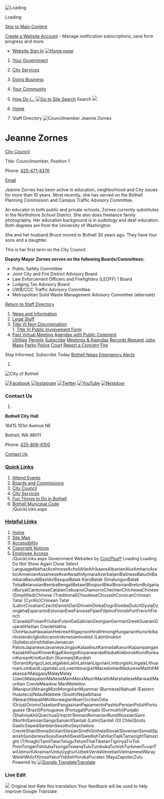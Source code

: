   ![Loading](images//Users/michelle/open-data3/data_source/wa/bothell/cache/www.bothellwa.gov_directory.aspx_EID_250/images/f670a106ac58a1cee931fe95351d090f97234233aa7fbc3e28e6c0560a41fa10.gif) 

Loading

  [Skip to Main Content](http://www.bothellwa.gov/directory.aspx?EID=250/#contentarea)  

 [Create a Website Account](http://www.bothellwa.gov/MyAccount/ProfileCreate)  - Manage notification subscriptions, save form progress and more.    

 *  [Website Sign In](http://www.bothellwa.gov/MyAccount) 
  [![Home page](images//Users/michelle/open-data3/data_source/wa/bothell/cache/www.bothellwa.gov_directory.aspx_EID_250/images/3c1a6317ca14f7c7bb854f823194b1ed26b42704a9231ff6ddabedb648cbad40.png)](http://www.bothellwa.gov)  

 1.  [Your Government](http://www.bothellwa.gov/27/Your-Government) 
 1.  [City Services](http://www.bothellwa.gov/101/City-Services) 
 1.  [Doing Business](http://www.bothellwa.gov/35/Doing-Business) 
 1.  [Your Community](http://www.bothellwa.gov/148/Your-Community) 
 1.  [How Do I...](http://www.bothellwa.gov/9/How-Do-I) 
  [![Go to Site Search](images//Users/michelle/open-data3/data_source/wa/bothell/cache/www.bothellwa.gov_directory.aspx_EID_250/images/ff355da16924a66c5ea3061c0a925f3754bfd38a1b3274b84d8738c5ce0cba13.png)](http://www.bothellwa.gov/Search/Results) Search  ![](images//Users/michelle/open-data3/data_source/wa/bothell/cache/www.bothellwa.gov_directory.aspx_EID_250/images/339884b6a9b6ce9b50ae87d1ebe22e32dc95eac4134e0690211edf1cb552d392.jpg)  

 1.  [Home](http://www.bothellwa.gov) 
 1. Staff Directory
  ![Councilmember Jeanne Zornes](images//Users/michelle/open-data3/data_source/wa/bothell/cache/www.bothellwa.gov_directory.aspx_EID_250/images/d7fbabb6550860ac865041bf69a07e8cfe86a547f308ccc9540135b674d1979b.jpg)  

# Jeanne Zornes

   [City Council](http://www.bothellwa.gov/Directory.aspx?DID=25) 

Title: Councilmember, Position 1

Phone: [425-471-8376]() 

 [Email](mailto:Jeanne.Zornes@bothellwa.gov)  

Jeanne Zornes has been active in education, neighborhood and City issues for more than 10 years. Most recently, she has served on the Bothell Planning Commission and Campus Traffic Advisory Committee.

An educator in both public and private schools, Zornes currently substitutes in the Northshore School District. She also does freelance family photography. Her education background is in audiology and deaf education. Both degrees are from the University of Washington.

 She and her husband Bruce moved to Bothell 30 years ago.  They have four sons and a daughter.  

This is her first term on the City Council. 

 __Deputy Mayor Zornes serves on the following Boards/Committees:__ 

 *  Public Safety Committee 
 *  Joint City and Fire District Advisory Board 
 * Law Enforcement Officers and Firefighters (LEOFF) 1 Board
 *  Lodging Tax Advisory Board 
 *  UWB/CCC Traffic Advisory Committee 
 * Metropolitan Solid Waste Management Advisory Committee (alternate)
  

 [Return to Staff Directory](http://www.bothellwa.gov/Directory.aspx) 

 1.   [News and Information](http://www.bothellwa.gov/248/News-and-Information)  
 1.   [Legal Stuff](http://www.bothellwa.gov/705/Legal-Stuff)  
 1.   [Title VI Non-Discrimination](http://www.bothellwa.gov/761/Title-VI-Non-Discrimination)  [](http://www.bothellwa.gov/directory.aspx?EID=250)  
    1.   [Title VI Public Involvement Form](http://www.bothellwa.gov/2128/Title-VI-Public-Involvement-Form)  
 1.   [Past Virtual Meeting Agendas with Public Comment](http://weblink.bothellwa.gov/weblink/Browse.aspx?id=326834&dbid=0&cr=1)  
  [Utilities](http://www.bothellwa.gov/808/Utilities)   [Permits](http://www.bothellwa.gov/337/Permit-Center)   [Subscribe](http://www.bothellwa.gov/list.aspx)   [Meetings & Agendas](http://www.bothellwa.gov/AgendaCenter)   [Records Request](https://bothellwa.mycusthelp.com/WEBAPP/_rs/(S(pyhfykehjvgohubijgzjgggn))/SupportHome.aspx)   [Jobs](http://agency.governmentjobs.com/bothellwa/default.cfm)   [Maps](http://www.bothellwa.gov/233/Maps-GIS)   [Parks](http://www.bothellwa.gov/249/Parks-Recreation)   [Police](http://www.bothellwa.gov/266/Police-Department)   [Court](http://www.bothellwa.gov/1553/Visit-the-Court)   [Report a Concern](http://www.bothellwa.gov/FormCenter/Customer-Action-Request-12/Customer-Action-Request-286)   [Fire](http://www.ci.bothell.wa.us/415/Fire-Department)   [](http://www.bothellwa.gov/directory.aspx?EID=250)  [](http://www.bothellwa.gov/directory.aspx?EID=250) 

 Stay Informed, Subscribe Today  [Bothell News](http://www.bothellwa.gov/civicalerts.aspx)   [Emergency Alerts](http://www.bothellwa.gov/1261/Emergency-Alerts)  

 1.    

 ![City of Bothell](images//ImageRepository/Document?documentId=16715)    

  [![Facebook](images//ImageRepository/Document?documentID=16717)](http://www.bothellwa.gov/facebook)   [![Instagram](images//ImageRepository/Document?documentID=16718)](http://www.bothellwa.gov/instagram)   [![Twitter](images//ImageRepository/Document?documentID=16725)](http://www.bothellwa.gov/twitter)   [![YouTube](images//ImageRepository/Document?documentID=16728)](http://www.bothellwa.gov/youtube)   [![Nextdoor](images//ImageRepository/Document?documentID=16720)](http://www.bothellwa.gov/nixle)  

### Contact Us

 1.    

 __Bothell City Hall__    

18415 101st Avenue NE   

Bothell, WA 98011   

Phone: [425-806-6100]()    

 [Contact Us](http://www.bothellwa.gov/directory.aspx)    

###  [Quick Links](http://www.bothellwa.gov/QuickLinks.aspx?CID=76,70) 

 1.  [Attend Events](http://www.bothellwa.gov/calendar.aspx?CID=23,)  
 1.  [Boards and Commissions](http://www.bothellwa.gov/263/Boards-Commissions)  
 1.  [City Council](http://www.bothellwa.gov/261/City-Council)  
 1.  [City Services](http://www.bothellwa.gov/101/Services)  
 1.  [Fun Things to Do in Bothell](http://www.explorebothell.com/)  
 1.  [Bothell Municipal Code](http://www.codepublishing.com/WA/Bothell/)  
 /QuickLinks.aspx 

###  [Helpful Links](http://www.bothellwa.gov/QuickLinks.aspx?CID=38) 

 1.  [Home](http://www.bothellwa.gov)  
 1.  [Site Map](http://www.bothellwa.gov/sitemap)  
 1.  [Accessibility](http://www.bothellwa.gov/Accessibility)  
 1.  [Copyright Notices](http://www.bothellwa.gov/site/copyright)  
 1.  [Employee Access](http://www.bothellwa.gov/72/Intranet)  
 /QuickLinks.aspx Government Websites by [CivicPlus®](https://connect.civicplus.com/referral)  Loading Loading Do Not Show Again Close Select LanguageAbkhazAcehneseAcholiAfarAfrikaansAlbanianAlurAmharicArabicArmenianAssameseAvarAwadhiAymaraAzerbaijaniBalineseBaluchiBambaraBaouléBashkirBasqueBatak KaroBatak SimalungunBatak TobaBelarusianBembaBengaliBetawiBhojpuriBikolBosnianBretonBulgarianBuryatCantoneseCatalanCebuanoChamorroChechenChichewaChinese (Simplified)Chinese (Traditional)ChuukeseChuvashCorsicanCrimean Tatar (Cyrillic)Crimean Tatar (Latin)CroatianCzechDanishDariDhivehiDinkaDogriDombeDutchDyulaDzongkhaEsperantoEstonianEweFaroeseFijianFilipinoFinnishFonFrenchFrench (Canada)FrisianFriulianFulaniGaGalicianGeorgianGermanGreekGuaraniGujaratiHaitian CreoleHakha ChinHausaHawaiianHebrewHiligaynonHindiHmongHungarianHunsrikIbanIcelandicIgboIlocanoIndonesianInuktut (Latin)Inuktut (Syllabics)IrishItalianJamaican PatoisJapaneseJavaneseJingpoKalaallisutKannadaKanuriKapampanganKazakhKhasiKhmerKigaKikongoKinyarwandaKitubaKokborokKomiKonkaniKoreanKrioKurdish (Kurmanji)Kurdish (Sorani)KyrgyzLaoLatgalianLatinLatvianLigurianLimburgishLingalaLithuanianLombardLugandaLuoLuxembourgishMacedonianMadureseMaithiliMakassarMalagasyMalayMalay (Jawi)MalayalamMalteseMamManxMaoriMarathiMarshalleseMarwadiMauritian CreoleMeadow MariMeiteilon (Manipuri)MinangMizoMongolianMyanmar (Burmese)Nahuatl (Eastern Huasteca)NdauNdebele (South)Nepalbhasa (Newari)NepaliNKoNorwegianNuerOccitanOdia (Oriya)OromoOssetianPangasinanPapiamentoPashtoPersianPolishPortuguese (Brazil)Portuguese (Portugal)Punjabi (Gurmukhi)Punjabi (Shahmukhi)QuechuaQʼeqchiʼRomaniRomanianRundiRussianSami (North)SamoanSangoSanskritSantali (Latin)Santali (Ol Chiki)Scots GaelicSepediSerbianSesothoSeychellois CreoleShanShonaSicilianSilesianSindhiSinhalaSlovakSlovenianSomaliSpanishSundaneseSusuSwahiliSwatiSwedishTahitianTajikTamazightTamazight (Tifinagh)TamilTatarTeluguTetumThaiTibetanTigrinyaTivTok PisinTonganTshilubaTsongaTswanaTuluTumbukaTurkishTurkmenTuvanTwiUdmurtUkrainianUrduUyghurUzbekVendaVenetianVietnameseWarayWelshWolofXhosaYakutYiddishYorubaYucatec MayaZapotecZulu Powered by  [![Google Translate](images//Users/michelle/open-data3/data_source/wa/bothell/cache/www.bothellwa.gov_directory.aspx_EID_250/images/3f3f3a8d0882c4edd13c1755632554f3042dd0f45af91da1e753b94d76c2513f.png)Translate](https://translate.google.com)  

### Live Edit

 [](http://www.bothellwa.gov)   ![](images/https://fonts.gstatic.com/s/i/productlogos/translate/v14/24px.svg)  Original text Rate this translation Your feedback will be used to help improve Google Translate 